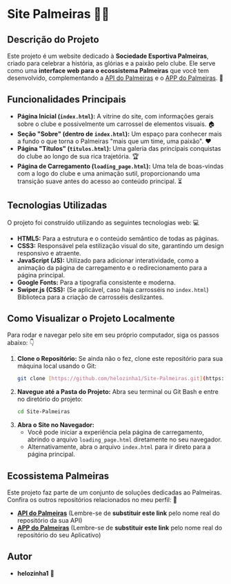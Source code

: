 # Site Palmeiras 💚🐷

## Descrição do Projeto
Este projeto é um website dedicado à **Sociedade Esportiva Palmeiras**, criado para celebrar a história, as glórias e a paixão pelo clube. Ele serve como uma **interface web para o ecossistema Palmeiras** que você tem desenvolvido, complementando a [API do Palmeiras](https://github.com/helozinha1/Nome-Do-Seu-Repositorio-API) e o [APP do Palmeiras](https://github.com/helozinha1/Nome-Do-Seu-Repositorio-APP). 🚀

## Funcionalidades Principais
* **Página Inicial (`index.html`):** A vitrine do site, com informações gerais sobre o clube e possivelmente um carrossel de elementos visuais. 🏠
* **Seção "Sobre" (dentro de `index.html`):** Um espaço para conhecer mais a fundo o que torna o Palmeiras "mais que um time, uma paixão". ❤️
* **Página "Títulos" (`titulos.html`):** Uma galeria das principais conquistas do clube ao longo de sua rica trajetória. 🏆
* **Página de Carregamento (`loading_page.html`):** Uma tela de boas-vindas com a logo do clube e uma animação sutil, proporcionando uma transição suave antes do acesso ao conteúdo principal. ⏳

## Tecnologias Utilizadas
O projeto foi construído utilizando as seguintes tecnologias web: 💻

* **HTML5:** Para a estrutura e o conteúdo semântico de todas as páginas.
* **CSS3:** Responsável pela estilização visual do site, garantindo um design responsivo e atraente.
* **JavaScript (JS):** Utilizado para adicionar interatividade, como a animação da página de carregamento e o redirecionamento para a página principal.
* **Google Fonts:** Para a tipografia consistente e moderna.
* **Swiper.js (CSS):** (Se aplicável, caso haja carrosséis no `index.html`) Biblioteca para a criação de carrosséis deslizantes.

## Como Visualizar o Projeto Localmente

Para rodar e navegar pelo site em seu próprio computador, siga os passos abaixo: 👇

1.  **Clone o Repositório:** Se ainda não o fez, clone este repositório para sua máquina local usando o Git:
    ```bash
    git clone [https://github.com/helozinha1/Site-Palmeiras.git](https://github.com/helozinha1/Site-Palmeiras.git)
    ```
2.  **Navegue até a Pasta do Projeto:** Abra seu terminal ou Git Bash e entre no diretório do projeto:
    ```bash
    cd Site-Palmeiras
    ```
3.  **Abra o Site no Navegador:**
    * Você pode iniciar a experiência pela página de carregamento, abrindo o arquivo `loading_page.html` diretamente no seu navegador.
    * Alternativamente, abra o arquivo `index.html` para ir direto para a página principal.

## Ecossistema Palmeiras
Este projeto faz parte de um conjunto de soluções dedicadas ao Palmeiras. Confira os outros repositórios relacionados no meu perfil: 🔗

* **[API do Palmeiras](https://github.com/helozinha1/Nome-Do-Seu-Repositorio-API)** (Lembre-se de **substituir este link** pelo nome real do repositório da sua API)
* **[APP do Palmeiras](https://github.com/helozinha1/Nome-Do-Seu-Repositorio-APP)** (Lembre-se de **substituir este link** pelo nome real do repositório do seu Aplicativo)

## Autor
* **helozinha1** 👋
